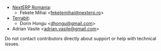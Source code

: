 - [NextERP Romania](https://www.nexterp.ro):
  - Fekete Mihai \<<feketemihai@nexterp.ro>\>
- [Terrabit](https://www.terrabit.ro):
  - Dorin Hongu \<<dhongu@gmail.com>\>
- Adrian Vasile \<<adrian.vasile@gmail.com>\>

Do not contact contributors directly about support or help with
technical issues.
